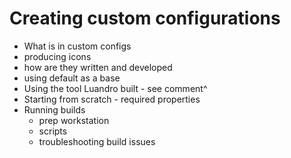 # Creating custom configurations



* What is in custom configs
* producing icons
* how are they written and developed
* using default as a base
* Using the tool Luandro built - see comment^
* Starting from scratch - required properties
* Running builds
  * prep workstation
  * scripts
  * troubleshooting build issues



